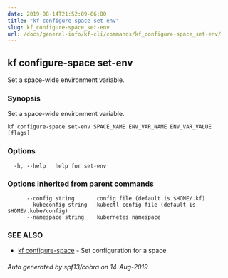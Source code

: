 ```yaml
---
date: 2019-08-14T21:52:09-06:00
title: "kf configure-space set-env"
slug: kf_configure-space_set-env
url: /docs/general-info/kf-cli/commands/kf_configure-space_set-env/
---
```

## kf configure-space set-env

Set a space-wide environment variable.

### Synopsis

Set a space-wide environment variable.

```
kf configure-space set-env SPACE_NAME ENV_VAR_NAME ENV_VAR_VALUE [flags]
```

### Options

```
  -h, --help   help for set-env
```

### Options inherited from parent commands

```
      --config string       config file (default is $HOME/.kf)
      --kubeconfig string   kubectl config file (default is $HOME/.kube/config)
      --namespace string    kubernetes namespace
```

### SEE ALSO

* [kf configure-space](/docs/general-info/kf-cli/commands/kf_configure-space/)	 - Set configuration for a space

###### Auto generated by spf13/cobra on 14-Aug-2019
